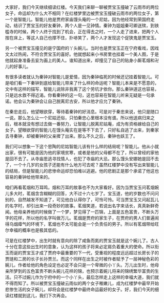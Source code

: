
大家好，我们今天继续细读红楼。今天我们来聊一聊被贾宝玉撞破了云雨市的两位女子，命运却为什么大不相同？在红楼梦里边被贾宝玉撞破云雨市的两位女子，第一个是智能儿。智能儿他是贾府家庙馒头庵的一个尼姑，因为他经常到荣国府走动，结识了贾宝玉的好友秦钟，两个人是一见钟情。秦钟为姐姐秦可卿送殡，到铁槛寺的时候，两个人终于找到了机会，正在得去之时，一个人走了进来，把两个人按在床上，等这人自己也撑不住，扑哧笑了，两个人才发现这个促狭鬼是贾宝玉。

另一个被贾宝玉撞见的是宁国府的丫头婉儿。当时也是贾宝玉正在宁府看戏，因戏文太过热闹，不符合贾宝玉的喜好。他就想起来小书房里也挂着一个美人图，于是他就起身准备去妄为画上的美人。谁知道出来，却撞见了自己的贴身小厮茗烟和卍儿的好事儿。

有很多读者就认为秦钟对智能儿是爱情，因为秦钟临死的时候还记挂着智能儿。可是咱们看一下秦钟到底给智能儿带来了什么样的命运呢？智能儿本来是不愿意的，文中有这样的描写，智能儿说除非我离了这个劳坑才依你。那么秦钟道这也容易，只是远水救不得近渴。你看秦钟的这一句，这也容易在智能儿听来无疑是一句承诺。他会认为秦钟会让自己脱离尼古安，所以他才应允了秦钟。

在秦忠走后，他望眼欲穿，等待着秦钟的好消息。可是对于秦忠来说，他只是随口一说。那么怎么让一个尼姑还俗，只怕秦忠心里根本没有谱。所以他送病归来之后，根本就没有想过去做一番努力，让智能儿脱离尼姑庵，成为有资格嫁给自己的女子。望眼欲穿的智能儿在馒头庵实在是等不下去了，只好私自逃了出来，到秦家去寻秦钟，却被秦钟的父亲撵了出来。那么不久之后，秦钟也妖王了。

我们可以想象一下这个思陶的尼姑智能儿该有什么样的结局呢？智能儿。他从小就出家，很有可能是因为他的家境贫寒，或者是他的父母都不在了，所以曾经的家他是回不去了。从寺庙思逃寻找情人，也犯了寺庙的大忌。那么馒头安娜她是回不去了，一个十几岁的女孩子还能有什么地方可去呢？虽然红楼梦中没有写出来智能儿的结局，但是智能儿的悲惨命运却恐怕难以逃避。他的悲剧正是那个承诺了他这也容易的秦钟给他带来的。

咱们再看茗烟和万耳鸣，烟和万耳的故事也不为大家看好。因为当贾宝玉问茗烟婉儿多大时，茗烟含含糊糊的回答，大不过十六七岁了。宝玉道，他的岁数也不问问别的，自然越发不知道了，可见他白认得你了，可怜可怜。可当贾宝玉又问起瓦儿的名字时，却引出来一段奇妙的故事。茗烟笑道，若说出名字来话长，真真新鲜奇闻。他母亲养他的时候做了一个梦，梦见得了一匹锦，上面是五色富贵，不断头万字的花样，所以他的名字叫做万儿。茗烟是贾府的家生子，在贾府的男人们普遍闹得乌烟瘴气的环境下，茗烟也不太可能会是一个负责任的男子。所以有茗烟带给旺尔幸福的概率也是极其低的。

可是在红楼梦中，出生时就有意向的除了咸鱼而氮的贾宝玉就是这个婉儿了。古人十分在意这些出生时的意象，认为这样的孩子将来必定肩负着重大的使命。所以衔玉而诞的贾宝玉才成了贾府中最重要的下一代，受重视的程度远远超过长房长子的贾琏和二房的长子长孙贾兰。而这个同样在出生之时被作者赋予了一层神秘色彩的婉儿，作者给他的角色设定也必定不会只是一个卑微的小丫头。万儿出生时，他母亲所梦到的五色富贵不断头婉儿花样的锦，也预示着婉儿将来的锦绣繁华富贵的生活。只不过婉儿作为宁府中的一个小丫头，最后怎样走上这样的幸福大道，我们就不得而知了。所以被贾宝玉撞破云雨似的两个女子稚嫩儿，成为红楼梦中最早开始悲惨生活的女子婉儿，却将会是红楼梦中最终命运最好的女子。好，我们今天的细读红楼就到这儿，我们下次再会。


